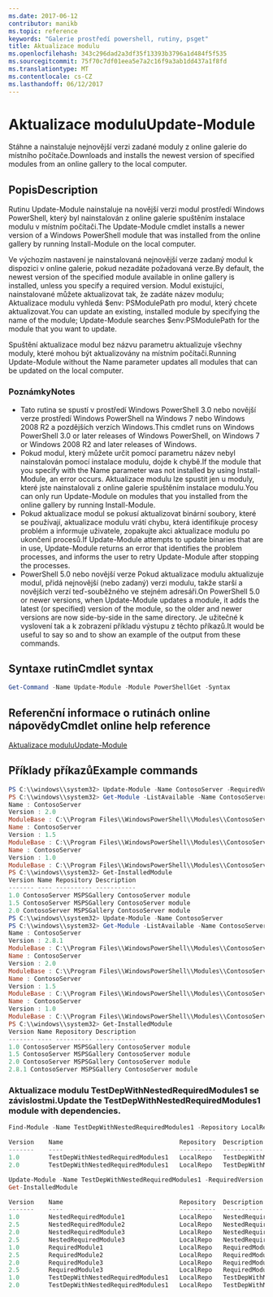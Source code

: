 ```yaml
---
ms.date: 2017-06-12
contributor: manikb
ms.topic: reference
keywords: "Galerie prostředí powershell, rutiny, psget"
title: Aktualizace modulu
ms.openlocfilehash: 343c296dad2a3df35f13393b3796a1d484f5f535
ms.sourcegitcommit: 75f70c7df01eea5e7a2c16f9a3ab1dd437a1f8fd
ms.translationtype: MT
ms.contentlocale: cs-CZ
ms.lasthandoff: 06/12/2017
---
```

# <a name="update-module"></a><span data-ttu-id="cb40e-103">Aktualizace modulu</span><span class="sxs-lookup"><span data-stu-id="cb40e-103">Update-Module</span></span>

<span data-ttu-id="cb40e-104">Stáhne a nainstaluje nejnovější verzi zadané moduly z online galerie do místního počítače.</span><span class="sxs-lookup"><span data-stu-id="cb40e-104">Downloads and installs the newest version of specified modules from an online gallery to the local computer.</span></span>

## <a name="description"></a><span data-ttu-id="cb40e-105">Popis</span><span class="sxs-lookup"><span data-stu-id="cb40e-105">Description</span></span>

<span data-ttu-id="cb40e-106">Rutinu Update-Module nainstaluje na novější verzi modul prostředí Windows PowerShell, který byl nainstalován z online galerie spuštěním instalace modulu v místním počítači.</span><span class="sxs-lookup"><span data-stu-id="cb40e-106">The Update-Module cmdlet installs a newer version of a Windows PowerShell module that was installed from the online gallery by running Install-Module on the local computer.</span></span>

<span data-ttu-id="cb40e-107">Ve výchozím nastavení je nainstalovaná nejnovější verze zadaný modul k dispozici v online galerie, pokud nezadáte požadovaná verze.</span><span class="sxs-lookup"><span data-stu-id="cb40e-107">By default, the newest version of the specified module available in online gallery is installed, unless you specify a required version.</span></span> <span data-ttu-id="cb40e-108">Modul existující, nainstalované můžete aktualizovat tak, že zadáte název modulu; Aktualizace modulu vyhledá $env: PSModulePath pro modul, který chcete aktualizovat.</span><span class="sxs-lookup"><span data-stu-id="cb40e-108">You can update an existing, installed module by specifying the name of the module; Update-Module searches $env:PSModulePath for the module that you want to update.</span></span>

<span data-ttu-id="cb40e-109">Spuštění aktualizace modul bez názvu parametru aktualizuje všechny moduly, které mohou být aktualizovány na místním počítači.</span><span class="sxs-lookup"><span data-stu-id="cb40e-109">Running Update-Module without the Name parameter updates all modules that can be updated on the local computer.</span></span>

### <a name="notes"></a><span data-ttu-id="cb40e-110">Poznámky</span><span class="sxs-lookup"><span data-stu-id="cb40e-110">Notes</span></span>

- <span data-ttu-id="cb40e-111">Tato rutina se spustí v prostředí Windows PowerShell 3.0 nebo novější verze prostředí Windows PowerShell na Windows 7 nebo Windows 2008 R2 a pozdějších verzích Windows.</span><span class="sxs-lookup"><span data-stu-id="cb40e-111">This cmdlet runs on Windows PowerShell 3.0 or later releases of Windows PowerShell, on Windows 7 or Windows 2008 R2 and later releases of Windows.</span></span>
- <span data-ttu-id="cb40e-112">Pokud modul, který můžete určit pomocí parametru název nebyl nainstalován pomocí instalace modulu, dojde k chybě.</span><span class="sxs-lookup"><span data-stu-id="cb40e-112">If the module that you specify with the Name parameter was not installed by using Install-Module, an error occurs.</span></span> <span data-ttu-id="cb40e-113">Aktualizace modulu lze spustit jen u moduly, které jste nainstalovali z online galerie spuštěním instalace modulu.</span><span class="sxs-lookup"><span data-stu-id="cb40e-113">You can only run Update-Module on modules that you installed from the online gallery by running Install-Module.</span></span>
- <span data-ttu-id="cb40e-114">Pokud aktualizace modul se pokusí aktualizovat binární soubory, které se používají, aktualizace modulu vrátí chybu, která identifikuje procesy problém a informuje uživatele, zopakujte akci aktualizace modulu po ukončení procesů.</span><span class="sxs-lookup"><span data-stu-id="cb40e-114">If Update-Module attempts to update binaries that are in use, Update-Module returns an error that identifies the problem processes, and informs the user to retry Update-Module after stopping the processes.</span></span>
- <span data-ttu-id="cb40e-115">PowerShell 5.0 nebo novější verze Pokud aktualizace modulu aktualizuje modul, přidá nejnovější (nebo zadaný) verzi modulu, takže starší a novějších verzí teď-souběžného ve stejném adresáři.</span><span class="sxs-lookup"><span data-stu-id="cb40e-115">On PowerShell 5.0 or newer versions, when Update-Module updates a module, it adds the latest (or specified) version of the module, so the older and newer versions are now side-by-side in the same directory.</span></span> <span data-ttu-id="cb40e-116">Je užitečné k vyslovení tak a k zobrazení příkladu výstupu z těchto příkazů.</span><span class="sxs-lookup"><span data-stu-id="cb40e-116">It would be useful to say so and to show an example of the output from these commands.</span></span>


## <a name="cmdlet-syntax"></a><span data-ttu-id="cb40e-117">Syntaxe rutin</span><span class="sxs-lookup"><span data-stu-id="cb40e-117">Cmdlet syntax</span></span>
```powershell
Get-Command -Name Update-Module -Module PowerShellGet -Syntax
```

## <a name="cmdlet-online-help-reference"></a><span data-ttu-id="cb40e-118">Referenční informace o rutinách online nápovědy</span><span class="sxs-lookup"><span data-stu-id="cb40e-118">Cmdlet online help reference</span></span>

[<span data-ttu-id="cb40e-119">Aktualizace modulu</span><span class="sxs-lookup"><span data-stu-id="cb40e-119">Update-Module</span></span>](http://go.microsoft.com/fwlink/?LinkID=398576)


## <a name="example-commands"></a><span data-ttu-id="cb40e-120">Příklady příkazů</span><span class="sxs-lookup"><span data-stu-id="cb40e-120">Example commands</span></span>

```powershell
PS C:\\windows\\system32> Update-Module -Name ContosoServer -RequiredVersion 1.5
PS C:\\windows\\system32> Get-Module -ListAvailable -Name ContosoServer | Format-List Name,Version,ModuleBase
Name : ContosoServer
Version : 2.0
ModuleBase : C:\\Program Files\\WindowsPowerShell\\Modules\\ContosoServer\\2.0
Name : ContosoServer
Version : 1.5
ModuleBase : C:\\Program Files\\WindowsPowerShell\\Modules\\ContosoServer\\1.5
Name : ContosoServer
Version : 1.0
ModuleBase : C:\\Program Files\\WindowsPowerShell\\Modules\\ContosoServer\\1.0
PS C:\\windows\\system32> Get-InstalledModule
Version Name Repository Description
------- ---- ---------- -----------
1.0 ContosoServer MSPSGallery ContosoServer module
1.5 ContosoServer MSPSGallery ContosoServer module
2.0 ContosoServer MSPSGallery ContosoServer module
PS C:\\windows\\system32> Update-Module -Name ContosoServer
PS C:\\windows\\system32> Get-Module -ListAvailable -Name ContosoServer | Format-List Name,Version,ModuleBase
Name : ContosoServer
Version : 2.8.1
ModuleBase : C:\\Program Files\\WindowsPowerShell\\Modules\\ContosoServer\\2.8.1
Name : ContosoServer
Version : 2.0
ModuleBase : C:\\Program Files\\WindowsPowerShell\\Modules\\ContosoServer\\2.0
Name : ContosoServer
Version : 1.5
ModuleBase : C:\\Program Files\\WindowsPowerShell\\Modules\\ContosoServer\\1.5
Name : ContosoServer
Version : 1.0
ModuleBase : C:\\Program Files\\WindowsPowerShell\\Modules\\ContosoServer\\1.0
PS C:\\windows\\system32> Get-InstalledModule
Version Name Repository Description
------- ---- ---------- -----------
1.0 ContosoServer MSPSGallery ContosoServer module
1.5 ContosoServer MSPSGallery ContosoServer module
2.0 ContosoServer MSPSGallery ContosoServer module
2.8.1 ContosoServer MSPSGallery ContosoServer module
```


###  <a name="update-the-testdepwithnestedrequiredmodules1-module-with-dependencies"></a><span data-ttu-id="cb40e-121">Aktualizace modulu TestDepWithNestedRequiredModules1 se závislostmi.</span><span class="sxs-lookup"><span data-stu-id="cb40e-121">Update the TestDepWithNestedRequiredModules1 module with dependencies.</span></span>
```powershell
Find-Module -Name TestDepWithNestedRequiredModules1 -Repository LocalRepo -AllVersions

Version    Name                                Repository  Description
-------    ----                                ----------  -----------
1.0        TestDepWithNestedRequiredModules1   LocalRepo   TestDepWithNestedRequiredModules1 module
2.0        TestDepWithNestedRequiredModules1   LocalRepo   TestDepWithNestedRequiredModules1 module

Update-Module -Name TestDepWithNestedRequiredModules1 -RequiredVersion 2.0
Get-InstalledModule

Version    Name                                Repository  Description
-------    ----                                ----------  -----------
1.0        NestedRequiredModule1               LocalRepo   NestedRequiredModule1 module
2.5        NestedRequiredModule2               LocalRepo   NestedRequiredModule2 module
2.0        NestedRequiredModule3               LocalRepo   NestedRequiredModule3 module
2.5        NestedRequiredModule3               LocalRepo   NestedRequiredModule3 module
1.0        RequiredModule1                     LocalRepo   RequiredModule1 module
2.5        RequiredModule2                     LocalRepo   RequiredModule2 module
2.0        RequiredModule3                     LocalRepo   RequiredModule3 module
2.5        RequiredModule3                     LocalRepo   RequiredModule3 module
1.0        TestDepWithNestedRequiredModules1   LocalRepo   TestDepWithNestedRequiredModules1 module
2.0        TestDepWithNestedRequiredModules1   LocalRepo   TestDepWithNestedRequiredModules1 module
```

